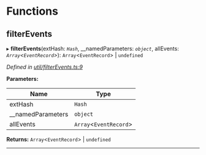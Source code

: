 

# Functions

<a id="filterevents"></a>

##  filterEvents

▸ **filterEvents**(extHash: *`Hash`*, __namedParameters: *`object`*, allEvents: *`Array`<`EventRecord`>*): `Array`<`EventRecord`> | `undefined`

*Defined in [util/filterEvents.ts:9](https://github.com/polkadot-js/api/blob/c1672e8/packages/api/src/util/filterEvents.ts#L9)*

**Parameters:**

| Name | Type |
| ------ | ------ |
| extHash | `Hash` |
| __namedParameters | `object` |
| allEvents | `Array`<`EventRecord`> |

**Returns:** `Array`<`EventRecord`> | `undefined`

___

